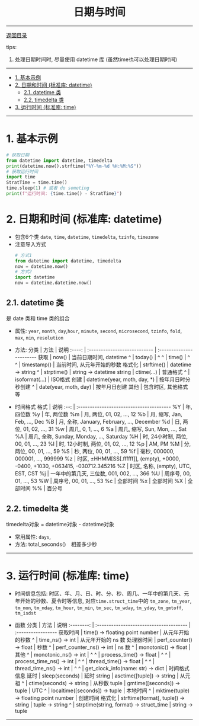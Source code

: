 
<h1 style="text-align:center">日期与时间</h1>

--------------------------------------------------------------------------------
[返回目录](outline.md)

tips:
1. 处理日期时间时, 尽量使用 datetime 库 (虽然time也可以处理日期时间)

--------------------------------------------------------------------------------

<!-- @import "[TOC]" {cmd="toc" depthFrom=1 depthTo=6 orderedList=false} -->

<!-- code_chunk_output -->

- [1. 基本示例](#-1-基本示例-)
- [2. 日期和时间 (标准库: datetime)](#-2-日期和时间-标准库-datetime-)
  - [2.1. datetime 类](#-21-datetime-类-)
  - [2.2. timedelta 类](#-22-timedelta-类-)
- [3. 运行时间 (标准库: time)](#-3-运行时间-标准库-time-)

<!-- /code_chunk_output -->

--------------------------------------------------------------------------------
# 1. 基本示例
``` python
# 获取日期
from datetime import datetime, timedelta
print(datetime.now().strftime("%Y-%m-%d %H:%M:%S"))
# 获取运行时间
import time
StratTime = time.time()
time.sleep(1) # 或者 do someting
print(f"运行时间: {time.time() - StratTime}")

```

# 2. 日期和时间 (标准库: datetime)
* 包含6个类 `date`, `time`, `datetime`, `timedelta`, `tzinfo`, `timezone`
* 注意导入方式
    ``` python
    # 方式1
    from datetime import datetime, timedelta
    now = datetime.now()
    # 方式2
    import datetime
    now = datetime.datetime.now()
    ```

## 2.1. datetime 类
是 date 类和 time 类的组合

* 属性: `year`, `month`, `day`,`hour`, `minute`, `second`, `microsecond`, `tzinfo`, `fold`, `max`, `min`, `resolution`

* 方法:
    分类   | 方法                         | 说明
    :----: | :--------------------------- | :-----------------------
    获取   | now()                        | 当前日期时间, datetime
    ^      | today()                      | ^
    ^      | time()                       | ^
    ^      | timestamp()                  | 当前时间, 从元年开始的秒数
    格式化 | strftime()                   | datetime -> string
    ^      | strptime()                   | string -> datetime
    string | ctime(...)                   | 普通格式
    ^      | isoformat(...)               | ISO格式
    创建   | datetime(year, moth, day, *) | 按年月日时分秒创建
    ^      | date(year, moth, day)        | 按年月日创建
    其他   | 包含时区, 其他格式等

* 时间格式
    格式 | 说明
    :--: | :---------------------------------------
    %Y   | 年, 四位数
    %y   | 年, 两位数
    %m   | 月, 两位, 01, 02, …, 12
    %b   | 月, 缩写, Jan, Feb, …, Dec
    %B   | 月, 全称, January, February, …, December
    %d   | 日, 两位, 01, 02, …, 31
    %w   | 周几,  0, 1, …, 6
    %a   | 周几, 缩写, Sun, Mon, …, Sat
    %A   | 周几, 全称, Sunday, Monday, …, Saturday
    %H   | 时, 24小时制, 两位, 00, 01, …, 23
    %I   | 时, 12小时制, 两位, 01, 02, …, 12
    %p   | AM, PM
    %M   | 分, 两位, 00, 01, …, 59
    %S   | 秒, 两位, 00, 01, …, 59
    %f   | 毫秒, 000000, 000001, …, 999999
    %z   | 时区, ±HHMM[SS[.ffffff]], (empty), +0000, -0400, +1030, +063415, -030712.345216
    %Z   | 时区, 名称, (empty), UTC, EST, CST
    %j   | 一年中的第几天, 三位数, 001, 002, …, 366
    %U   | 周序号, 00, 01, …, 53
    %W   | 周序号, 00, 01, …, 53
    %c   | 全部时间
    %x   | 全部时间
    %X   | 全部时间
    %%   | 百分号

## 2.2. timedelta 类
timedelta对象 = datetime对象 - datetime对象
* 常用属性: `days`,
* 方法: total_seconds()　相差多少秒

--------------------------------------------------------------------------------
# 3. 运行时间 (标准库: time)
* 时间信息包括: 时区、年、月、日、时、分、秒、周几、一年中的第几天、元年开始的秒数、夏令时等信息, 对应`time.struct_time`中的 `tm_zone`, `tm_year`, `tm_mon`, `tm_mday`, `tm_hour`, `tm_min`, `tm_sec`, `tm_wday`, `tm_yday`, `tm_gmtoff`, `tm_isdst`

* 函数
    分类       | 方法                                    | 说明
    :--------: | :-------------------------------------- | :-----------------
    获取时间   | time() -> floating point number         | 从元年开始的秒数
    ^          | time_ns() -> int                        | 从元年开始的 ns 数
    处理器时间 | perf_counter() -> float                 | 秒数
    ^          | perf_counter_ns() -> int                | ns 数
    ^          | monotonic() -> float                    | 其他
    ^          | monotonic_ns() -> int                   | ^
    ^          | process_time() -> float                 | ^
    ^          | process_time_ns() -> int                | ^
    ^          | thread_time() -> float                  | ^
    ^          | thread_time_ns() -> int                 | ^
    ^          | get_clock_info(name: str) -> dict       | 时间格式信息
    延时       | sleep(seconds)                          | 延时
    string     | asctime([tuple]) -> string              | 从元祖
    ^          | ctime(seconds) -> string                | 从秒数
    tuple      | gmtime([seconds]) -> tuple              | UTC
    ^          | localtime([seconds]) -> tuple           | 本地时间
    ^          | mktime(tuple) -> floating point number  | 创建时间
    格式化     | strftime(format[, tuple]) -> string     | tuple -> string
    ^          | strptime(string, format) -> struct_time | string -> tuple

--------------------------------------------------------------------------------

